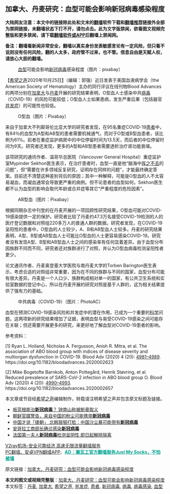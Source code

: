  <h2>加拿大、丹麦研究：血型可能会影响新冠病毒感染程度</h2> <p class="notice"><b>大陆网友注意：本文中的链接除此处和文末的<a href="https://github.com/bannedbook/fanqiang" >翻墙</a>软件下载和<a href="https://github.com/killgcd/justmysocks/blob/master/README.md">翻墙推荐</a>链接外全部为禁网链接，未翻墙状态下打不开，请勿点击。此为文字版禁闻，欲看图文视频完整版和更多禁闻，请下载<a href="https://github.com/bannedbook/fanqiang">翻墙软件或APP</a>后翻墙上禁闻网。</p><p>备注：翻墙看新闻非常安全，翻墙以真实身份发表敏感言论有一定风险，但只看不说则没有任何风险，翻的人太多，政府管不过来，也不管。信息自由是天赋人权，请放心大胆的翻墙。</b></p>  <div class="entry"> <figure><figcaption><a href="https://www.bannedbook.org/bnews/tag/%e8%a1%80%e5%9e%8b/" class="st_tag internal_tag" rel="tag" title="标签 血型 下的日志">血型</a>可能会影响<a href="https://www.bannedbook.org/bnews/tag/%e6%96%b0%e5%86%a0%e7%97%85%e6%af%92/" class="st_tag internal_tag" rel="tag" title="标签 新冠病毒 下的日志">新冠病毒</a>感染程度（图片：pixabay）</figcaption></figure> <p>【<span class='wp_keywordlink_affiliate'><a href="https://www.soundofhope.org" title="希望之声" target="_blank">希望之声</a></span>2020年10月25日】（编辑：郭强）近日发表于美国血液病学会（the American Society of Hematology）主办的同行评议在线刊物Blood Advances的两项分别在<a href="https://www.bannedbook.org/bnews/tag/%e5%8a%a0%e6%8b%bf%e5%a4%a7/" class="st_tag internal_tag" rel="tag" title="标签 加拿大 下的日志">加拿大</a>与<a href="https://www.bannedbook.org/bnews/tag/%E4%B8%B9%E9%BA%A6/" class="st_tag internal_tag" rel="tag" title="标签 丹麦 下的日志">丹麦</a>开展的研究结果表明，O型血人士感染中共<a href="https://www.bannedbook.org/bnews/tag/%e7%97%85%e6%af%92/" class="st_tag internal_tag" rel="tag" title="标签 病毒 下的日志">病毒</a>（COVID-19）的风险可能较低；O型血人士如果患病，发生严重后果（包括器官<a href="https://www.bannedbook.org/bnews/tag/%E5%B9%B6%E5%8F%91%E7%97%87/" class="st_tag internal_tag" rel="tag" title="标签 并发症 下的日志">并发症</a>）的可能性也较低。</p> <figure><figcaption>O型血（图片：Pixabay）</figcaption></figure> <p>来自于加拿大不列颠哥伦比亚大学的研究者发现，在95名重症COVID-19<a href="https://www.bannedbook.org/bnews/tag/%E6%82%A3%E8%80%85/" class="st_tag internal_tag" rel="tag" title="标签 患者 下的日志">患者</a>中，有84％的血型为A型和AB型的患者需要机械通气，而对于O型或B型血患者，该比例为61%。前者在重症监护病房中的中位停留时间为13.5天，而后者的中位停留时间为9天。研究者还发现，更多的A型和AB型患者需要透析治疗肾功能衰竭。</p>  <p>该项研究的通讯作者、温哥华总医院（Vancouver General Hospital）重症监护室Mypinder Sekhon医生表示，在治疗患者时，血型一直是他“脑海中<span class='wp_keywordlink'><a href="https://www.bannedbook.org/forum2/topic1699.html" title="正见网《章冬：挥之不去》" target="_blank">挥之不去</a></span>的问题”，但“需要在许多领域反复研究，证明存在同样的问题”，才能最终确定答案。目前还不清楚这种差别背后的原因；其中一种解释，可能是O型血的人不太容易凝血，而凝血通常会导致更严重的病例。但不论患者的血型如何，Sekhon医生都不认为血型的影响会取代年龄或合并症等其它“严重程度的危险因素”。</p> <figure><figcaption>AB型血（图片：Pixabay）</figcaption></figure> <p>根据同期杂志中刊登的在丹麦开展的一项回顾性研究结果，O型血可能对COVID-19感染提供一定的保护。研究者比较了丹麦约47.3万名接受COVID-19检测的人的医疗登记数据和对照组220多万人的普通人群的数据。研究者发现，在COVID-19呈阳性的患者中，O型血的人士较少，A、B和AB型血人士较多。丹麦的研究结果表明，A型、B型或AB型血人士可能比O型血的人士更容易感染COVID-19。研究者没有发现A型、B型和AB型血人士之间的感染率有任何显着差异。由于血型分布因族群不同而不同，研究者还对族群进行了对照，并认为O型血病毒检测呈阳性者更少。</p>  <p>论文通讯作者、丹麦奥登塞大学医院与南丹麦大学的Torben Barington医生表示，考虑合适的对照组非常重要，因为在不同的族群与不同的国家，血型分布可能有很大差异。丹麦是一个人口少、族群构成相对单一的国家，有公共卫生系统和实验室数据的登记中心，所以在丹麦开展的研究对照是基于人群的，这为相关结果提供了强有力的基础。</p> <figure><figcaption>中共病毒（COVID-19）（图片：PhotoAC）</figcaption></figure> <p>血型在预测COVID-19感染风险和并发症中的潜在作用，已成为一个重要的<span class='wp_keywordlink'><a href="https://www.bannedbook.org/forum11/topic309.html" title="禁片：“科学”的棍子" target="_blank">科学</a></span>问题。这两项新的研究结果增加了证据，表明血型与易受COVID-19感染之间可能存在关联；但还需要开展更多的研究，来更好地了解血型对COVID-19患者的影响。</p>  <p>参考资料：</p> <p>[1] Ryan L. Hoiland, Nicholas A. Fergusson, Anish R. Mitra, et al. The association of ABO blood group with indices of disease severity and multiorgan dysfunction in COVID-19. Blood Adv (2020) 4 (20): <a href="tel:4981–4989">4981–4989</a>. https://doi.org/10.1182/bloodadvances.2020002623</p>  <p>[2] Mike Bogetofte Barnkob, Anton Pottegård, Henrik Støvring, et al. Reduced prevalence of SARS-CoV-2 infection in ABO blood group O. Blood Adv (2020) 4 (20): <a href="tel:4990–4993">4990–4993</a>. https://doi.org/10.1182/bloodadvances.2020002657</p> <p>本文章或节目经<a href="https://www.bannedbook.org/bnews/tag/%e5%b8%8c%e6%9c%9b%e4%b9%8b%e5%a3%b0/" class="st_tag internal_tag" rel="tag" title="标签 希望之声 下的日志">希望之声</a>编辑制作，转载请注明希望之声并包含原文标题及链接。</p> <ul class='op-related-articles' title='相关阅读'> <li><a href='https://www.bannedbook.org/bnews/headline/20201024/1419654.html' target='_blank'>板蓝根能治<b>新冠病毒</b>？ 钟南山称被断章取义</a></li> <li><a href='https://www.bannedbook.org/bnews/worldnews/20201024/1419633.html' target='_blank'>朝鲜官媒警告，来自中国的粉尘可能携带<b>新冠病毒</b></a></li> <li><a href='https://www.bannedbook.org/bnews/baitai/20201024/1419613.html' target='_blank'>中国才说「援朝」 北韩狠狠打脸：中国沙尘暴可能带有<b>新冠病毒</b></a></li> <li><a href='https://www.bannedbook.org/bnews/baitai/20201024/1419443.html' target='_blank'>安哥拉工商部长确诊感染<b>新冠病毒</b></a></li> <li><a href='https://www.bannedbook.org/bnews/baitai/20201024/1419434.html' target='_blank'>法国第一夫人<b>新冠病毒</b>检测呈阴性 即日起解除隔离</a></li> </ul> <p class="texttj"> <a href="https://www.bannedbook.org/forum23/topic22702.html" target="_blank">V2ray机场-安全可靠经济 高速无限流量翻墙服务</a><br/> <a href="https://github.com/bannedbook/fanqiang/wiki/%E7%A6%81%E9%97%BB%E7%BD%91%E5%AE%89%E5%8D%93%E7%BF%BB%E5%A2%99%E6%96%B0%E9%97%BBAPP" target="_blank">PC翻墙、安卓VPN翻墙APP</a>、<span onclick="window.open('https://github.com/killgcd/justmysocks/blob/master/README.md')" style="font-weight:bold;color:#00A191;cursor:pointer;text-decoration:underline;outline:none">AD：搬瓦工官方翻墙服务Just My Socks，不怕被墙</span></p><p>原文链接：<a class="src_link"  href="https://www.soundofhope.org/post/435529" target="_blank">加拿大、丹麦研究：血型可能会影响新冠病毒感染程度</a></p><a name='sharetosocial'></a>       <div><b>本文的图文或视频完整版</b>：<a href='https://www.bannedbook.org/bnews/comments/20201025/1419965.html'>加拿大、丹麦研究：血型可能会影响新冠病毒感染程度</a></div>  </div><!--END ENTRY--> <div class="postfooter"> <div>本文标签：<a href="https://www.bannedbook.org/bnews/tag/%E4%B8%B9%E9%BA%A6/" rel="tag">丹麦</a>, <a href="https://www.bannedbook.org/bnews/tag/%e5%8a%a0%e6%8b%bf%e5%a4%a7/" rel="tag">加拿大</a>, <a href="https://www.bannedbook.org/bnews/tag/%e5%b8%8c%e6%9c%9b%e4%b9%8b%e5%a3%b0/" rel="tag">希望之声</a>, <a href="https://www.bannedbook.org/bnews/tag/%E5%B9%B6%E5%8F%91%E7%97%87/" rel="tag">并发症</a>, <a href="https://www.bannedbook.org/bnews/tag/%E6%82%A3%E8%80%85/" rel="tag">患者</a>, <a href="https://www.bannedbook.org/bnews/tag/%e6%96%b0%e5%86%a0%e7%97%85%e6%af%92/" rel="tag">新冠病毒</a>, <a href="https://www.bannedbook.org/bnews/tag/%e7%97%85%e6%af%92/" rel="tag">病毒</a>, <a href="https://www.bannedbook.org/bnews/tag/%e7%97%85%e6%af%92%e6%84%9f%e6%9f%93/" rel="tag">病毒感染</a>, <a href="https://www.bannedbook.org/bnews/tag/%e8%a1%80%e5%9e%8b/" rel="tag">血型</a></div>  </div><!--END POSTFOOTER--> 